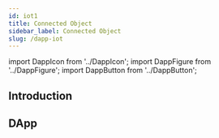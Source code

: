 ```yaml
---
id: iot1
title: Connected Object
sidebar_label: Connected Object
slug: /dapp-iot
---
```


import DappIcon from '../DappIcon';
import DappFigure from '../DappFigure';
import DappButton from '../DappButton';

<DappFigure img='iot-screen.png' width='100%'/>

<DappButton url="https://edukera.github.io/completium-dapp-iot/" txt="open dapp"/>

## Introduction

## DApp

<DappFigure img='bulb.jpg' width='30%'/>
